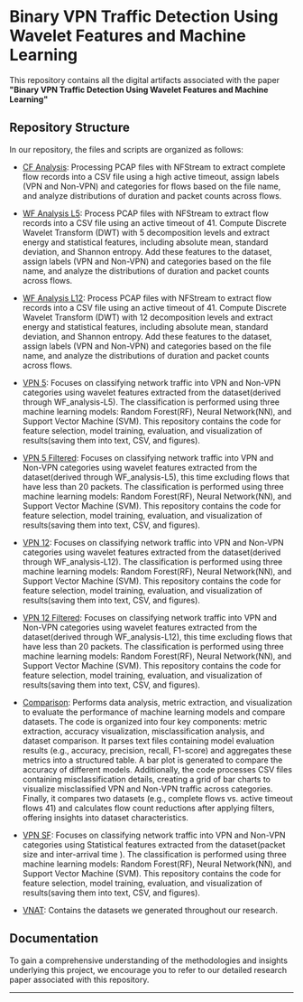 # Binary VPN Traffic Detection Using Wavelet Features and Machine Learning

This repository contains all the digital artifacts associated with the paper **"Binary VPN Traffic Detection Using Wavelet Features and Machine Learning"**

## Repository Structure

In our repository, the files and scripts are organized as follows:
 - [CF Analysis](CF_analysis.ipynb): Processing PCAP files with NFStream to extract complete flow records into a CSV file using a high active timeout, assign labels (VPN and Non-VPN) and categories for flows based on the file name, and analyze distributions of duration and packet counts across flows.
 - [WF Analysis L5](WF_analysis-L5.ipynb): Process PCAP files with NFStream to extract flow records into a CSV file using an active timeout of 41. Compute Discrete Wavelet Transform (DWT) with 5 decomposition levels and extract energy and statistical features, including absolute mean, standard deviation, and Shannon entropy. Add these features to the dataset, assign labels (VPN and Non-VPN) and categories based on the file name, and analyze the distributions of duration and packet counts across flows.
 - [WF Analysis L12](WF_analysis-L12.ipynb): Process PCAP files with NFStream to extract flow records into a CSV file using an active timeout of 41. Compute Discrete Wavelet Transform (DWT) with 12 decomposition levels and extract energy and statistical features, including absolute mean, standard deviation, and Shannon entropy. Add these features to the dataset, assign labels (VPN and Non-VPN) and categories based on the file name, and analyze the distributions of duration and packet counts across flows.
 - [VPN 5](VPN_5.ipynb): Focuses on classifying network traffic into VPN and Non-VPN categories using wavelet features extracted from the dataset(derived through WF_analysis-L5). The classification is performed using three machine learning models: Random Forest(RF), Neural Network(NN), and Support Vector Machine (SVM). This repository contains the code for feature selection, model training, evaluation, and visualization of results(saving them into text, CSV, and figures).
 - [VPN 5 Filtered](VPN_5_filtered.ipynb): Focuses on classifying network traffic into VPN and Non-VPN categories using wavelet features extracted from the dataset(derived through WF_analysis-L5), this time excluding flows that have less than 20 packets. The classification is performed using three machine learning models: Random Forest(RF), Neural Network(NN), and Support Vector Machine (SVM). This repository contains the code for feature selection, model training, evaluation, and visualization of results(saving them into text, CSV, and figures).
 - [VPN 12](VPN_12.ipynb): Focuses on classifying network traffic into VPN and Non-VPN categories using wavelet features extracted from the dataset(derived through WF_analysis-L12). The classification is performed using three machine learning models: Random Forest(RF), Neural Network(NN), and Support Vector Machine (SVM). This repository contains the code for feature selection, model training, evaluation, and visualization of results(saving them into text, CSV, and figures).
 - [VPN 12 Filtered](VPN_12_filtered.ipynb): Focuses on classifying network traffic into VPN and Non-VPN categories using wavelet features extracted from the dataset(derived through WF_analysis-L12), this time excluding flows that have less than 20 packets. The classification is performed using three machine learning models: Random Forest(RF), Neural Network(NN), and Support Vector Machine (SVM). This repository contains the code for feature selection, model training, evaluation, and visualization of results(saving them into text, CSV, and figures).
 - [Comparison](Comparison.ipynb): Performs data analysis, metric extraction, and visualization to evaluate the performance of machine learning models and compare datasets. The code is organized into four key components: metric extraction, accuracy visualization, misclassification analysis, and dataset comparison. It parses text files containing model evaluation results (e.g., accuracy, precision, recall, F1-score) and aggregates these metrics into a structured table. A bar plot is generated to compare the accuracy of different models. Additionally, the code processes CSV files containing misclassification details, creating a grid of bar charts to visualize misclassified VPN and Non-VPN traffic across categories. Finally, it compares two datasets (e.g., complete flows vs. active timeout flows 41) and calculates flow count reductions after applying filters, offering insights into dataset characteristics. 
 - [VPN SF](VPN_SF.ipynb): Focuses on classifying network traffic into VPN and Non-VPN categories using Statistical features extracted from the dataset(packet size and inter-arrival time ). The classification is performed using three machine learning models: Random Forest(RF), Neural Network(NN), and Support Vector Machine (SVM). This repository contains the code for feature selection, model training, evaluation, and visualization of results(saving them into text, CSV, and figures).

 - [VNAT](VNAT): Contains the datasets we generated throughout our research.

## Documentation

To gain a comprehensive understanding of the methodologies and insights underlying this project, we encourage you to refer to our detailed research paper associated with this repository. 

---
